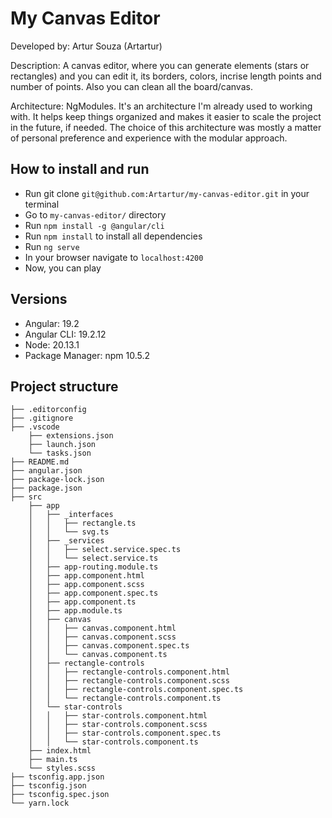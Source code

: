 # My Canvas Editor

Developed by: Artur Souza (Artartur)

Description: A canvas editor, where you can generate elements (stars or rectangles) and you can edit it, its borders, colors, incrise length points and number of points. Also you can clean all the board/canvas.

Architecture: NgModules. It's an architecture I'm already used to working with. It helps keep things organized and makes it easier to scale the project in the future, if needed. The choice of this architecture was mostly a matter of personal preference and experience with the modular approach.

## How to install and run

- Run git clone ```git@github.com:Artartur/my-canvas-editor.git``` in your terminal
- Go to ```my-canvas-editor/``` directory
- Run ```npm install -g @angular/cli```
- Run ```npm install``` to install all dependencies
- Run ```ng serve```
- In your browser navigate to ```localhost:4200```
- Now, you can play

## Versions

- Angular: 19.2
- Angular CLI: 19.2.12
- Node: 20.13.1
- Package Manager: npm 10.5.2

## Project structure
```
├── .editorconfig
├── .gitignore
├── .vscode
    ├── extensions.json
    ├── launch.json
    └── tasks.json
├── README.md
├── angular.json
├── package-lock.json
├── package.json
├── src
    ├── app
    │   ├── _interfaces
    │   │   ├── rectangle.ts
    │   │   └── svg.ts
    │   ├── _services
    │   │   ├── select.service.spec.ts
    │   │   └── select.service.ts
    │   ├── app-routing.module.ts
    │   ├── app.component.html
    │   ├── app.component.scss
    │   ├── app.component.spec.ts
    │   ├── app.component.ts
    │   ├── app.module.ts
    │   ├── canvas
    │   │   ├── canvas.component.html
    │   │   ├── canvas.component.scss
    │   │   ├── canvas.component.spec.ts
    │   │   └── canvas.component.ts
    │   ├── rectangle-controls
    │   │   ├── rectangle-controls.component.html
    │   │   ├── rectangle-controls.component.scss
    │   │   ├── rectangle-controls.component.spec.ts
    │   │   └── rectangle-controls.component.ts
    │   └── star-controls
    │   │   ├── star-controls.component.html
    │   │   ├── star-controls.component.scss
    │   │   ├── star-controls.component.spec.ts
    │   │   └── star-controls.component.ts
    ├── index.html
    ├── main.ts
    └── styles.scss
├── tsconfig.app.json
├── tsconfig.json
├── tsconfig.spec.json
└── yarn.lock
```
